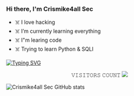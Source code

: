 ### Hi there, I'm Crismike4all Sec
- ☠️ I love hacking
- ☠️ I’m currently learning everything
- ☠️ I"m learing code 
- ☠️ Trying to learn Python & SQLI 
  

[![Typing SVG](https://readme-typing-svg.herokuapp.com?color=greensize=27&lines=𝙸+𝙰𝙼+Spyman+hacorbar;+𝙸𝚃'𝚜+𝙽𝙾𝚃+𝙰+𝙹𝚄𝚂𝚃+𝙽𝙰𝙼𝙴+GUYS;𝙸𝚃'𝚜+𝙰+CATMINGMING;𝚃𝙷𝙰𝙽𝙺+𝚈𝙾𝚄+𝙴𝚅𝙴𝚁𝚈𝙾𝙽𝙴;𝙻𝙾𝚅𝚁+𝚄+𝙰𝙻𝙻+𝙵𝚁𝙸𝙴𝙽𝙳𝚂)](https://git.io/typing-svg)

<p align="center"> 
 𝚅𝙸𝚂𝙸𝚃𝙾𝚁𝚂 𝙲𝙾𝚄𝙽𝚃
 <img src="https://profile-counter.glitch.me/micho101/count.svg" />
</p>


![Crismike4all Sec GitHub stats](https://github-readme-stats.vercel.app/api?username=micho101&show_icons=true&theme=radical)


